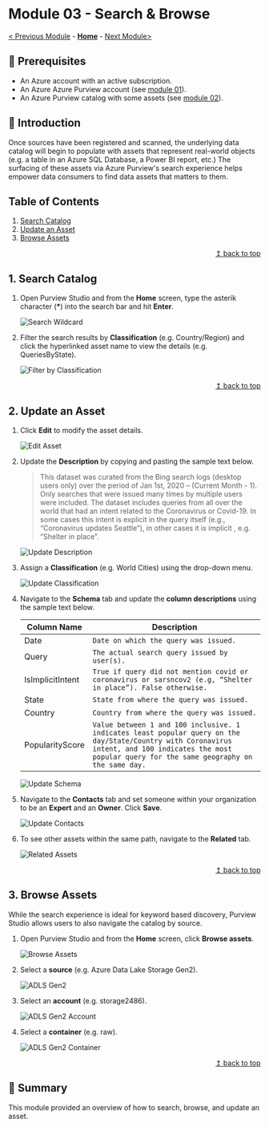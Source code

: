 # Module 03 - Search & Browse

[< Previous Module](../modules/module02.md) - **[Home](../README.md)** - [Next Module>](../modules/module04.md)

## :thinking: Prerequisites

* An Azure account with an active subscription.
* An Azure Azure Purview account (see [module 01](../modules/module01.md)).
* An Azure Purview catalog with some assets (see [module 02](../modules/module02.md)).

## :loudspeaker: Introduction

Once sources have been registered and scanned, the underlying data catalog will begin to populate with assets that represent real-world objects (e.g. a table in an Azure SQL Database, a Power BI report, etc.) The surfacing of these assets via Azure Purview's search experience helps empower data consumers to find data assets that matters to them.

## Table of Contents

1. [Search Catalog](#1-search-catalog)
2. [Update an Asset](#2-update-an-asset)
3. [Browse Assets](#3-browse-assets)

<div align="right"><a href="#module-03---search--browse">↥ back to top</a></div>

## 1. Search Catalog

1. Open Purview Studio and from the **Home** screen, type the asterik character (**\***) into the search bar and hit **Enter**.

    ![Search Wildcard](../images/module03/03.01-search-wildcard.png)

2. Filter the search results by **Classification** (e.g. Country/Region) and click the hyperlinked asset name to view the details (e.g. QueriesByState).

    ![Filter by Classification](../images/module03/03.02-search-filter.png)

<div align="right"><a href="#module-03---search--browse">↥ back to top</a></div>

## 2. Update an Asset

1. Click **Edit** to modify the asset details.

    ![Edit Asset](../images/module03/03.03-asset-edit.png)

2. Update the **Description** by copying and pasting the sample text below.

    > This dataset was curated from the Bing search logs (desktop users only) over the period of Jan 1st, 2020 – (Current Month - 1). Only searches that were issued many times by multiple users were included. The dataset includes queries from all over the world that had an intent related to the Coronavirus or Covid-19. In some cases this intent is explicit in the query itself (e.g., “Coronavirus updates Seattle”), in other cases it is implicit , e.g. “Shelter in place”.

    ![Update Description](../images/module03/03.04-asset-description.png)

3. Assign a **Classification** (e.g. World Cities) using the drop-down menu.

    ![Update Classification](../images/module03/03.05-asset-classification.png)

4. Navigate to the **Schema** tab and update the **column descriptions** using the sample text below.

    | Column Name  | Description |
    | --- | --- |
    | Date | `Date on which the query was issued.` |
    | Query | `The actual search query issued by user(s).` |
    | IsImplicitIntent | `True if query did not mention covid or coronavirus or sarsncov2 (e.g, “Shelter in place”). False otherwise.` |
    | State | `State from where the query was issued.` |
    | Country | `Country from where the query was issued.` |
    | PopularityScore | `Value between 1 and 100 inclusive. 1 indicates least popular query on the day/State/Country with Coronavirus intent, and 100 indicates the most popular query for the same geography on the same day.` |

    ![Update Schema](../images/module03/03.06-asset-schema.png)

5. Navigate to the **Contacts** tab and set someone within your organization to be an **Expert** and an **Owner**. Click **Save**.

    ![Update Contacts](../images/module03/03.07-asset-contacts.png)

6. To see other assets within the same path, navigate to the **Related** tab.

    ![Related Assets](../images/module03/03.08-asset-related.png)

<div align="right"><a href="#module-03---search--browse">↥ back to top</a></div>

## 3. Browse Assets

While the search experience is ideal for keyword based discovery, Purview Studio allows users to also navigate the catalog by source.

1. Open Purview Studio and from the **Home** screen, click **Browse assets**.

    ![Browse Assets](../images/module03/03.09-home-browse.png)

2. Select a **source** (e.g. Azure Data Lake Storage Gen2).

    ![ADLS Gen2](../images/module03/03.10-browse-adls.png)

3. Select an **account** (e.g. storage2486).

    ![ADLS Gen2 Account](../images/module03/03.11-browse-account.png)

4. Select a **container** (e.g. raw).

    ![ADLS Gen2 Container](../images/module03/03.12-browse-container.png)

<div align="right"><a href="#module-03---search--browse">↥ back to top</a></div>

## :tada: Summary

This module provided an overview of how to search, browse, and update an asset.
